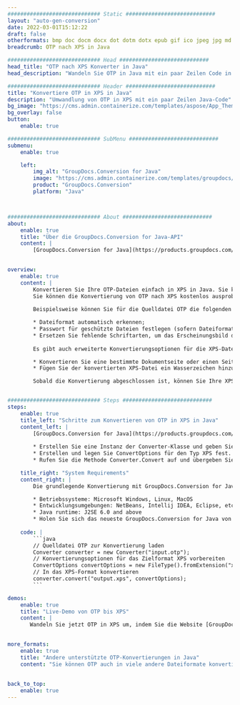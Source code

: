 ```yaml
---
############################# Static ############################
layout: "auto-gen-conversion"
date: 2022-03-01T15:12:22
draft: false
otherformats: bmp doc docm docx dot dotm dotx epub gif ico jpeg jpg md odt ott pdf png psd rtf tex tif tiff txt xps
breadcrumb: OTP nach XPS in Java

############################# Head ############################
head_title: "OTP nach XPS Konverter in Java"
head_description: "Wandeln Sie OTP in Java mit ein paar Zeilen Code in XPS um. Verwenden Sie die GroupDocs Document Conversion API, um über 160 Dateiformate zu konvertieren."

############################# Header ############################
title: "Konvertiere OTP in XPS in Java"
description: "Umwandlung von OTP in XPS mit ein paar Zeilen Java-Code"
bg_image: "https://cms.admin.containerize.com/templates/aspose/App_Themes/V3/images/bg/header1.png"
bg_overlay: false
button:
    enable: true

############################# SubMenu ############################
submenu:
    enable: true

    left:
        img_alt: "GroupDocs.Conversion for Java"
        image: "https://cms.admin.containerize.com/templates/groupdocs/images/product-logos/90x90-noborder/groupdocs-conversion-java.png"
        product: "GroupDocs.Conversion"
        platform: "Java"



############################# About ############################
about:
    enable: true
    title: "Über die GroupDocs.Conversion for Java-API"
    content: |
        [GroupDocs.Conversion for Java](https://products.groupdocs.com/conversion/java/) kann verwendet werden, um Microsoft Word, Excel, PowerPoint, PDF, Visio und andere Formate zu konvertieren. GroupDocs.Conversion ist eine eigenständige API, die sich für Backend- und interne Systeme eignet, bei denen eine hohe Leistung erforderlich ist. Es ist unabhängig von Software wie Microsoft oder Open Office.
    

overview:
    enable: true
    content: |
        Konvertieren Sie Ihre OTP-Dateien einfach in XPS in Java. Sie können nur ein paar Java-Codezeilen auf jeder Plattform Ihrer Wahl verwenden, z. B. Windows, Linux, macOS.
        Sie können die Konvertierung von OTP nach XPS kostenlos ausprobieren und die Qualität der Konvertierungsergebnisse bewerten. Neben einfachen Dateikonvertierungsszenarien können Sie erweiterte Optionen zum Laden der Quelldatei OTP und zum Speichern des Ausgabeergebnisses XPS ausprobieren. 
        
        Beispielsweise können Sie für die Quelldatei OTP die folgenden Ladeoptionen verwenden:

        * Dateiformat automatisch erkennen;
        * Passwort für geschützte Dateien festlegen (sofern Dateiformat dies unterstützt);
        * Ersetzen Sie fehlende Schriftarten, um das Erscheinungsbild des Dokuments beizubehalten.
        
        Es gibt auch erweiterte Konvertierungsoptionen für die XPS-Datei:

        * Konvertieren Sie eine bestimmte Dokumentseite oder einen Seitenbereich;
        * Fügen Sie der konvertierten XPS-Datei ein Wasserzeichen hinzu und vieles mehr.

        Sobald die Konvertierung abgeschlossen ist, können Sie Ihre XPS-Datei im lokalen Dateipfad oder auf einem Speicher von Drittanbietern wie FTP, Amazon S3, Google Drive, Dropbox usw. speichern. Bitte beachten Sie, dass Sie OTP in XPS muss keine zusätzliche Software installiert werden - wie MS Office, Open Office, Adobe Acrobat Reader etc.


############################# Steps ############################
steps:
    enable: true
    title_left: "Schritte zum Konvertieren von OTP in XPS in Java"
    content_left: |
        [GroupDocs.Conversion for Java](https://products.groupdocs.com/conversion/java/) erleichtert Entwicklern das Konvertieren einer OTP-Datei in XPS mit wenigen Codezeilen.
        
        * Erstellen Sie eine Instanz der Converter-Klasse und geben Sie die Datei OTP mit dem vollständigen Pfad an
        * Erstellen und legen Sie ConvertOptions für den Typ XPS fest.
        * Rufen Sie die Methode Converter.Convert auf und übergeben Sie den vollständigen Pfad und das Format (XPS) als Parameter

    title_right: "System Requirements"
    content_right: |
        Die grundlegende Konvertierung mit GroupDocs.Conversion for Java kann in nur wenigen einfachen Schritten durchgeführt werden. Unsere APIs werden auf allen wichtigen Plattformen und Betriebssystemen unterstützt. Stellen Sie vor dem Ausführen des folgenden Codes sicher, dass die folgenden Voraussetzungen auf Ihrem System installiert sind.

        * Betriebssysteme: Microsoft Windows, Linux, MacOS
        * Entwicklungsumgebungen: NetBeans, Intellij IDEA, Eclipse, etc.
        * Java runtime: J2SE 6.0 and above
        * Holen Sie sich das neueste GroupDocs.Conversion for Java von [Maven](https://repository.groupdocs.com/webapp/#/artifacts/browse/tree/General/repo/com/groupdocs/groupdocs-conversion)
         
    code: |
        ```java    
        // Quelldatei OTP zur Konvertierung laden
        Converter converter = new Converter("input.otp");
        // Konvertierungsoptionen für das Zielformat XPS vorbereiten
        ConvertOptions convertOptions = new FileType().fromExtension("xps").getConvertOptions();
        // In das XPS-Format konvertieren
        converter.convert("output.xps", convertOptions);
        ```

demos:
    enable: true
    title: "Live-Demo von OTP bis XPS"
    content: |
       Wandeln Sie jetzt OTP in XPS um, indem Sie die Website [GroupDocs.Conversion App](https://products.groupdocs.app/conversion/family) besuchen. Die Online-Demo hat die folgenden Vorteile
          

more_formats:
    enable: true
    title: "Andere unterstützte OTP-Konvertierungen in Java"
    content: "Sie können OTP auch in viele andere Dateiformate konvertieren. Bitte sehen Sie sich die Liste unten an."
       
       
back_to_top:
    enable: true
---
```


